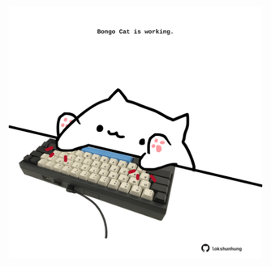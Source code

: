<!-- built at 22/12/2021, 20:02:56 UTC -->
<p align="center">
  <img width="500" height="500" src="./ReadmeImage.svg">
</p>
